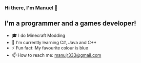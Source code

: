 <!---
Manueh333/Manueh333 is a ✨ special ✨ repository because its `README.md` (this file) appears on your GitHub profile.
You can click the Preview link to take a look at your changes.
--->

### Hi there, I'm Manuel 👋

## I'm a programmer and a games developer!

- 🎓 I do Minecraft Modding
- 🏫 I'm currently learning C#, Java and C++
- ⚡ Fun fact: My favourite colour is blue
- 📫 How to reach me: manujr333@gmail.com
